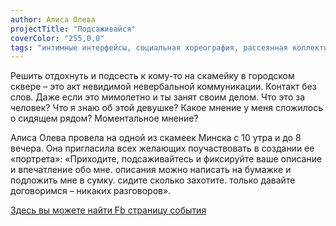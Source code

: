 ```yaml
---
author: Алиса Олева
projectTitle: "Подсаживайся"
coverColor: "255,0,0"
tags: "интимные интерфейсы, социальная хореография, рассеянная коллективность, практики самих себя, совпадание, практика маленьких движений"
---
```

Решить отдохнуть и подсесть к кому-то на скамейку в городском сквере – это акт невидимой невербальной коммуникации. Контакт без слов. Даже если это мимолетно и ты занят своим делом. Что это за человек? Что я знаю об этой девушке? Какое мнение у меня сложилось о сидящем рядом? Моментальное мнение?

Алиса Олева провела на одной из скамеек Минска с 10 утра и до 8 вечера. Она пригласила всех желающих поучаствовать в создании ее «портрета»: «Приходите, подсаживайтесь и фиксируйте ваше описание и впечатление обо мне. описания можно написать на бумажке и подложить мне в сумку. сидите сколько захотите. только давайте договоримся – никаких разговоров».

[Здесь вы можете найти Fb страницу события][1]

[1]:	https://www.facebook.com/events/993561960762873/

